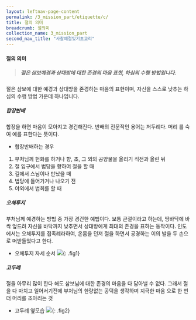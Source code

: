 ```yaml
---
layout: leftnav-page-content
permalink: /3_mission_part/etiquette/c/
title: 절의 의미
breadcrumb: 절의미
collection_name: 3_mission_part
second_nav_title: "사찰예절및기초교리"
---
```


#### **절의 의미**

> <h5> 절은 삼보예경과 상대방에 대한 존경의 마음 표현, 하심의 수행 방법입니다. </h5>

절은 삼보에 대한 예경과 상대방을 존경하는 마음의 표현이며, 자신을 스스로 낮추는 하심의 수행 방법 가운데 하나입니다.

##### **합장반배**

합장을 하면 마음이 모아지고 경건해진다. 반배의 전문적인 용어는 저두례다. 머리 를 숙여 예를 표한다는 뜻이다.

- 합장반배하는 경우
1. 부처님께 헌화를 하거나 향, 초, 그 외의 공양물을 올리기 직전과 올린 뒤 
2. 절 입구에서 법당을 향하여 절을 할 때
3. 길에서 스님이나 만났을 때
4. 법당에 들어가거나 나오기 전
5. 야외에서 법회를 할 때

##### **오체투지**

부처님께 예경하는 방법 중 가장 경건한 예법이다. 보통 큰절이라고 하는데, 땅바닥에 바싹 엎드려 자신을 바닥까지 낮추면서 상대방에게 최대의 존경을 표하는 동작이다. 인도에서는 오체투지를 접족례라하여, 온몸을 던져 절을 하면서 공경하는 이의 발을 두 손으로 떠받들었다고 한다.

- 오체투지 자세 순서
![]({{site.url}}{{site.baseurl}}/images/mission_part/fig1.jpg){: .fig1}

##### **고두례**

절을 아무리 많이 한다 해도 삼보님에 대한 존경의 마음을 다 담아낼 수 없다. 그래서 절을 다 마치고 일어서기전에 부처님의 한량없는 공덕을 생각하며 지극한 마음 으로 한 번 더 머리를 조아리는 것

- 고두례 옆모습
![]({{site.url}}{{site.baseurl}}/images/mission_part/fig2.jpg){: .fig2}
